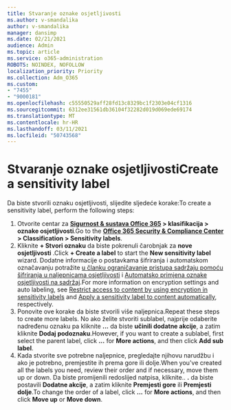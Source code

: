 ```yaml
---
title: Stvaranje oznake osjetljivosti
ms.author: v-smandalika
author: v-smandalika
manager: dansimp
ms.date: 02/21/2021
audience: Admin
ms.topic: article
ms.service: o365-administration
ROBOTS: NOINDEX, NOFOLLOW
localization_priority: Priority
ms.collection: Adm_O365
ms.custom:
- "7455"
- "9000181"
ms.openlocfilehash: c55550529aff28fd13c8329bc1f2303e04cf1316
ms.sourcegitcommit: 6312ee31561db36104f32282d019d069ede69174
ms.translationtype: MT
ms.contentlocale: hr-HR
ms.lasthandoff: 03/11/2021
ms.locfileid: "50743568"
---
```

# <a name="create-a-sensitivity-label"></a><span data-ttu-id="5bd21-102">Stvaranje oznake osjetljivosti</span><span class="sxs-lookup"><span data-stu-id="5bd21-102">Create a sensitivity label</span></span>

<span data-ttu-id="5bd21-103">Da biste stvorili oznaku osjetljivosti, slijedite sljedeće korake:</span><span class="sxs-lookup"><span data-stu-id="5bd21-103">To create a sensitivity label, perform the following steps:</span></span>

1. <span data-ttu-id="5bd21-104">Otvorite centar za **[Sigurnost & sustava Office 365](https://sip.protection.office.com/) > klasifikacija > oznake osjetljivosti**.</span><span class="sxs-lookup"><span data-stu-id="5bd21-104">Go to the **[Office 365 Security & Compliance Center](https://sip.protection.office.com/) > Classification > Sensitivity labels**.</span></span>
2. <span data-ttu-id="5bd21-105">Kliknite **+ Stvori oznaku** da biste pokrenuli čarobnjak za **nove osjetljivosti** .</span><span class="sxs-lookup"><span data-stu-id="5bd21-105">Click **+ Create a label** to start the **New sensitivity label** wizard.</span></span> <span data-ttu-id="5bd21-106">Dodatne informacije o postavkama šifriranja i automatskom označavanju potražite [u članku ograničavanje pristupa sadržaju pomoću šifriranja u naljepnicama osjetljivosti](https://docs.microsoft.com/microsoft-365/compliance/encryption-sensitivity-labels) i [Automatsko primjena oznake osjetljivosti na sadržaj](https://docs.microsoft.com/microsoft-365/compliance/apply-sensitivity-label-automatically).</span><span class="sxs-lookup"><span data-stu-id="5bd21-106">For more information on encryption settings and auto labeling, see [Restrict access to content by using encryption in sensitivity labels](https://docs.microsoft.com/microsoft-365/compliance/encryption-sensitivity-labels) and [Apply a sensitivity label to content automatically](https://docs.microsoft.com/microsoft-365/compliance/apply-sensitivity-label-automatically), respectively.</span></span>
3. <span data-ttu-id="5bd21-107">Ponovite ove korake da biste stvorili više naljepnica.</span><span class="sxs-lookup"><span data-stu-id="5bd21-107">Repeat these steps to create more labels.</span></span> <span data-ttu-id="5bd21-108">No ako želite stvoriti sublabel, najprije odaberite nadređenu oznaku pa kliknite **...** da biste **učinili dodatne akcije**, a zatim kliknite **Dodaj podoznaku**.</span><span class="sxs-lookup"><span data-stu-id="5bd21-108">However, if you want to create a sublabel, first select the parent label, click **...** for **More actions**, and then click **Add sub label**.</span></span>
4. <span data-ttu-id="5bd21-109">Kada stvorite sve potrebne naljepnice, pregledajte njihovu narudžbu i ako je potrebno, premjestite ih prema gore ili dolje.</span><span class="sxs-lookup"><span data-stu-id="5bd21-109">When you've created all the labels you need, review their order and if necessary, move them up or down.</span></span> <span data-ttu-id="5bd21-110">Da biste promijenili redoslijed natpisa, kliknite.. **.** da biste postavili **Dodatne akcije**, a zatim kliknite **Premjesti gore** ili **Premjesti dolje**.</span><span class="sxs-lookup"><span data-stu-id="5bd21-110">To change the order of a label, click **...** for **More actions**, and then click **Move up** or **Move down**.</span></span> 
